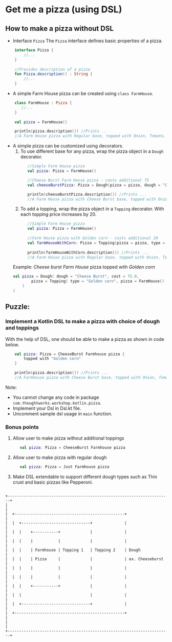 # Get me a pizza (using DSL)

## How to make a pizza without DSL

- Interface `Pizza`
The `Pizza` interface defines basic properties of a pizza.
```kotlin
    interface Pizza {
        //...
    }
    
    //Provides description of a pizza
    fun Pizza.description() : String {
        //...
    }
```

- A simple Farm House pizza can be created using `class FarmHouse`.
```kotlin
    class FarmHouse : Pizza {
       //...
    }
 
    val pizza = FarmHouse()

    println(pizza.description()) //Prints ..
    //A Farm House pizza with Regular base, topped with Onion, Tomato, Mushroom and priced at 200.0
```

- A simple pizza can be customized using decorators.
  1. To use different base for any pizza, wrap the pizza object in a `Dough` decorator.
     ```kotlin
        //Simple Farm House pizza
        val pizza: Pizza = FarmHouse()
     
        //Cheese Burst Farm House pizza - costs additional 75
        val cheeseBurstPizza: Pizza = Dough(pizza = pizza, dough = "Cheese Burst", cost = 75.0)
     
        println(cheeseBurstPizza.description()) //Prints ...
        //A Farm House pizza with Cheese Burst base, topped with Onion, Tomato, Mushroom and priced at 275.0
     ```  
  2. To add a topping, wrap the pizza object in a `Topping` decorator. With each topping price increases by 20.
     ```kotlin
        //Simple Farm House pizza
        val pizza: Pizza = FarmHouse()
             
        //Farm House pizza with Golden corn - costs additional 20
        val farmHouseWithCorn: Pizza = Topping(pizza = pizza, type = "Golden Corn")
             
        println(farmHouseWithCorn.description()) //Prints ...
        //A Farm House pizza with Regular base, topped with Onion, Tomato, Mushroom, Golden Corn and priced at 220.0
     ```
  Example: *Cheese burst* *Farm House* pizza topped with *Golden corn*
  ```kotlin
  val pizza = Dough( dough = "Cheese Burst", cost = 75.0,
          pizza = Topping( type = "Golden corn", pizza = FarmHouse()
      )
  )
  ```

## Puzzle: 
### Implement a Kotlin DSL to make a pizza with choice of dough and toppings

With the help of DSL, one should be able to make a pizza as shown in code below.
```kotlin
    val pizza: Pizza = CheeseBurst Farmhouse pizza {
        topped with "Golden corn"
    }

    println(pizza.description()) //Prints ...
    //A Farmhouse pizza with Cheese Burst base, topped with Onion, Tomato, Mushroom, Golden corn and priced at 295.0
```
Note:
* You cannot change any code in package `com.thoughtworks.workshop.kotlin.pizza`. 
* Implement your Dsl in Dsl.kt file. 
* Uncomment sample dsl usage in `main` function.


### Bonus points
1. Allow user to make pizza without additional toppings
    ```kotlin
       val pizza: Pizza = CheeseBurst Farmhouse pizza
    ```

2. Allow user to make pizza with regular dough
    ```kotlin
       val pizza: Pizza = Just Farmhouse pizza
    ```
3. Make DSL extendable to support different dough types such as Thin crust and basic pizzas like Pepperoni.


```text

+-----------------------------------------------------------------------+
|                                                                       |
|  +------------------------------------------------+                   |
|  |  +------------------------------+              |                   |
|  |  |    +-----------+             |              |                   |
|  |  |    |           |             |              |                   |
|  |  |    | Farmhouse | Topping 1   | Topping 2    | Dough             |
|  |  |    | Pizza     |             |              | ex. Cheeseburst   |
|  |  |    |           |             |              |                   |
|  |  |    |           |             |              |                   |
|  |  |    +-----------+             |              |                   |
|  |  |                              |              |                   |
|  |  +------------------------------+              |                   |
|  +------------------------------------------------+                   |
|                                                                       |
+-----------------------------------------------------------------------+

```
